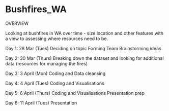 # Bushfires_WA

OVERVIEW

Looking at bushfires in WA over time - size location and other features with a view to assessing where resources need to be.

Day 1: 28 Mar (Tues)
Deciding on topic
Forming Team
Brainstorming ideas

Day 2: 30 Mar (Thurs)
Breaking down the dataset and looking for additional data (resources for managing the fires)

Day 3:  3 April (Mon)
Coding and Data cleansing

Day 4: 4 April (Tues)
Coding and Visualisations

Day 5: 6 April (Thurs)
Coding and Visualisations
Presentation prep

Day 6: 11 April (Tues)
Presentation



